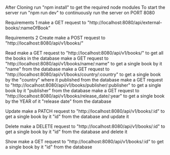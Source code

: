 After Cloning run "npm install" to get the required node modules
To start the server run "npm run dev" to continuously run the server on PORT 8080

Requirements 1
make a GET request to "http://localhost:8080/api/external-books/:nameOfBook"

Requirements 2
Create
make a POST request to "http://localhost:8080/api/v1/books/"

Read
make a GET request to "http://localhost:8080/api/v1/books/" to get all the books in the database
make a GET request to "http://localhost:8080/api/v1/books/name/:name" to get a single book by it "name" from the database
make a GET request to "http://localhost:8080/api/v1/books/country/:country" to get a single book by the "country" where it published from the database
make a GET request to "http://localhost:8080/api/v1/books/publisher/:publisher" to get a single book by it "publisher" from the database
make a GET request to "http://localhost:8080/api/v1/books/release_date/:year" to get a single book by the YEAR of it "release date" from the database

Update
make a PATCH request to "http://localhost:8080/api/v1/books/:id" to get a single book by it "id" from the database and update it

Delete
make a DELETE request to "http://localhost:8080/api/v1/books/:id" to get a single book by it "id" from the database and delete it

Show
make a GET request to "http://localhost:8080/api/v1/books/:id" to get a single book by it "id" from the database
